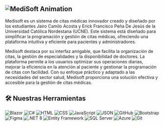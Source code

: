 
## ![MediSoft Animation](https://es.bloggif.com/tmp/f85e59e39ad549c362908455a39c9dc2/text.gif?1722560536)


Medisoft es un sistema de citas médicas innovador creado y diseñado por los estudiantes Jairo Camilo Acosta y Erick Francisco Peña De Jesús de la Universidad Católica Nordestana (UCNE). Este sistema está diseñado para simplificar la programación y gestión de citas médicas, ofreciendo una plataforma intuitiva y eficiente para pacientes y administradores.

Medisoft destaca por su interfaz amigable, que facilita la organización de citas, la gestión de especialidades y la disponibilidad de doctores. La plataforma permite a los usuarios optimizar sus operaciones diarias, mejorar la eficiencia en la atención al paciente y gestionar la programación de citas con facilidad. Con su enfoque práctico y adaptado a las necesidades del sector salud, Medisoft proporciona una solución efectiva y accesible para la gestión de citas médicas.







## 🛠 Nuestras Herramientas
![Blazor](https://img.shields.io/badge/Blazor-%2317C1E6?logo=blazor&logoColor=white&style=flat-square)
![C#](https://img.shields.io/badge/C%23-%23239120?logo=c-sharp&logoColor=white&style=flat-square)
![HTML](https://img.shields.io/badge/HTML5-%23E34F26?logo=html5&logoColor=white&style=flat-square)
![CSS](https://img.shields.io/badge/CSS3-%231572B6?logo=css3&logoColor=white&style=flat-square)
![JavaScript](https://img.shields.io/badge/JavaScript-%23323330?logo=javascript&logoColor=F7DF1E&style=flat-square)
![JSON](https://img.shields.io/badge/JSON-%232C8EBB?logo=json&logoColor=white&style=flat-square)
![GitHub](https://img.shields.io/badge/GitHub-%23121011?logo=github&logoColor=white&style=flat-square)
![Bootstrap](https://img.shields.io/badge/Bootstrap-%23563D7C?logo=bootstrap&logoColor=white&style=flat-square)
![Figma](https://img.shields.io/badge/Figma-%2349D1F6?logo=figma&logoColor=white&style=flat-square)
![.NET 8](https://img.shields.io/badge/.NET_8-%2300A1E4?logo=dotnet&logoColor=white&style=flat-square)
![Entity Framework](https://img.shields.io/badge/Entity_Framework-%23006B37?logo=dotnet&logoColor=white&style=flat-square)
![SQL Server](https://img.shields.io/badge/SQL_Server-%234D6C7C?logo=microsoftsqlserver&logoColor=white&style=flat-square)
![Azure](https://img.shields.io/badge/Azure-%230072C6?logo=azure&logoColor=white&style=flat-square)
![Git](https://img.shields.io/badge/Git-%23F05032?logo=git&logoColor=white&style=flat-square)


